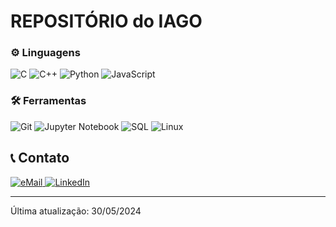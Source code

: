 # REPOSITÓRIO do IAGO

### ⚙️ Linguagens

![C](https://img.shields.io/badge/c-%2300BFFF.svg?style=for-the-badge&logo=c&logoColor=white)
![C++](https://img.shields.io/badge/c++%20-%2300599C.svg?&style=for-the-badge&logo=c%2B%2B&ogoColor=white)
![Python](https://img.shields.io/badge/Python-%233776AB.svg?style=for-the-badge&logo=python&logoColor=white)
![JavaScript](https://img.shields.io/badge/JavaScript-%23F7DF1E.svg?style=for-the-badge&logo=javascript&logoColor=black)

### 🛠 Ferramentas

![Git](https://img.shields.io/badge/git%20-%23F05033.svg?&style=for-the-badge&logo=git&logoColor=white&Color=c95410)
![Jupyter Notebook](https://img.shields.io/badge/Jupyter%20Notebook-F37626?style=for-the-badge&logo=jupyter&logoColor=white)
![SQL](https://img.shields.io/badge/SQL-336791?style=for-the-badge&logo=postgresql&logoColor=white)
![Linux](https://img.shields.io/badge/Linux-FCC624?style=for-the-badge&logo=linux&logoColor=black)

## 📞 Contato

<a href="mailto:iagoalves.voador@gmail.com">
    <img alt="eMail" src="https://img.shields.io/badge/Gmail-D14836?style=for-the-badge&logo=gmail&logoColor=white" />
</a>
<a href="https://www.linkedin.com/in/iago-alvess/">
    <img alt="LinkedIn" src="https://img.shields.io/badge/LinkedIn-0077B5?style=for-the-badge&logo=linkedin&logoColor=white" />
</a>

-------
Última atualização: 30/05/2024
